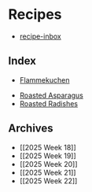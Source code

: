 # Recipes
  * [recipe-inbox](recipe-inbox.md)

## Index

  - [Flammekuchen](https://www.marmiton.org/recettes/recette_flammekueche-en-map-ou-a-la-main_223784.aspx)
  * [Roasted Asparagus](https://www.budgetbytes.com/air-fryer-asparagus/)
  * [Roasted Radishes](https://www.budgetbytes.com/roasted-radishes/)

## Archives

  * [[2025 Week 18]]
  * [[2025 Week 19]]
  * [[2025 Week 20]]
  * [[2025 Week 21]]
  * [[2025 Week 22]]

